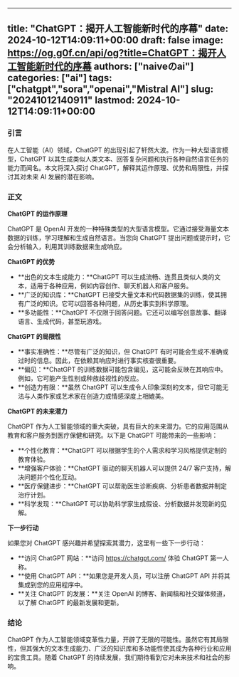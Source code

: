 
---
title: "ChatGPT：揭开人工智能新时代的序幕"
date: 2024-10-12T14:09:11+00:00
draft: false
image: https://og.g0f.cn/api/og?title=ChatGPT：揭开人工智能新时代的序幕
authors: ["naiveのai"]
categories: ["ai"]
tags: ["chatgpt","sora","openai","Mistral AI"]
slug: "20241012140911"
lastmod: 2024-10-12T14:09:11+00:00
---
### 引言

在人工智能（AI）领域，ChatGPT 的出现引起了轩然大波。作为一种大型语言模型，ChatGPT 以其生成类似人类文本、回答复杂问题和执行各种自然语言任务的能力而闻名。本文将深入探讨 ChatGPT，解释其运作原理、优势和局限性，并探讨其对未来 AI 发展的潜在影响。

### 正文

**ChatGPT 的运作原理**

ChatGPT 是 OpenAI 开发的一种特殊类型的大型语言模型。它通过接受海量文本数据的训练，学习理解和生成自然语言。当您向 ChatGPT 提出问题或提示时，它会分析输入，利用其训练数据来生成响应。

**ChatGPT 的优势**

* **出色的文本生成能力：**ChatGPT 可以生成流畅、连贯且类似人类的文本，适用于各种应用，例如内容创作、聊天机器人和客户服务。
* **广泛的知识库：**ChatGPT 已接受大量文本和代码数据集的训练，使其拥有广泛的知识。它可以回答各种问题，从历史事实到科学原理。
* **多功能性：**ChatGPT 不仅限于回答问题。它还可以编写创意故事、翻译语言、生成代码，甚至玩游戏。

**ChatGPT 的局限性**

* **事实准确性：**尽管有广泛的知识，但 ChatGPT 有时可能会生成不准确或过时的信息。因此，在依赖其响应时进行事实核查很重要。
* **偏见：**ChatGPT 的训练数据可能包含偏见，这可能会反映在其响应中。例如，它可能产生性别或种族歧视性的反应。
* **创造力有限：**虽然 ChatGPT 可以生成令人印象深刻的文本，但它可能无法与人类作家或艺术家在创造力或情感深度上相媲美。

**ChatGPT 的未来潜力**

ChatGPT 作为人工智能领域的重大突破，具有巨大的未来潜力。它的应用范围从教育和客户服务到医疗保健和研究。以下是 ChatGPT 可能带来的一些影响：

* **个性化教育：**ChatGPT 可以根据学生的个人需求和学习风格提供定制的教育体验。
* **增强客户体验：**ChatGPT 驱动的聊天机器人可以提供 24/7 客户支持，解决问题并个性化互动。
* **医疗保健进步：**ChatGPT 可以帮助医生诊断疾病、分析患者数据并制定治疗计划。
* **科学发现：**ChatGPT 可以协助科学家生成假设、分析数据并发现新的见解。

**下一步行动**

如果您对 ChatGPT 感兴趣并希望探索其潜力，这里有一些下一步行动：

* **访问 ChatGPT 网站：**访问 https://chatgpt.com/ 体验 ChatGPT 第一人称。
* **使用 ChatGPT API：**如果您是开发人员，可以注册 ChatGPT API 并将其集成到您的应用程序中。
* **关注 ChatGPT 的发展：**关注 OpenAI 的博客、新闻稿和社交媒体频道，以了解 ChatGPT 的最新发展和更新。

### 结论

ChatGPT 作为人工智能领域变革性力量，开辟了无限的可能性。虽然它有其局限性，但其强大的文本生成能力、广泛的知识库和多功能性使其成为各种行业和应用的宝贵工具。随着 ChatGPT 的持续发展，我们期待看到它对未来技术和社会的影响。